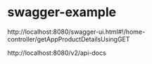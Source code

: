 # swagger-example

http://localhost:8080/swagger-ui.html#!/home-controller/getAppProductDetailsUsingGET

http://localhost:8080/v2/api-docs
